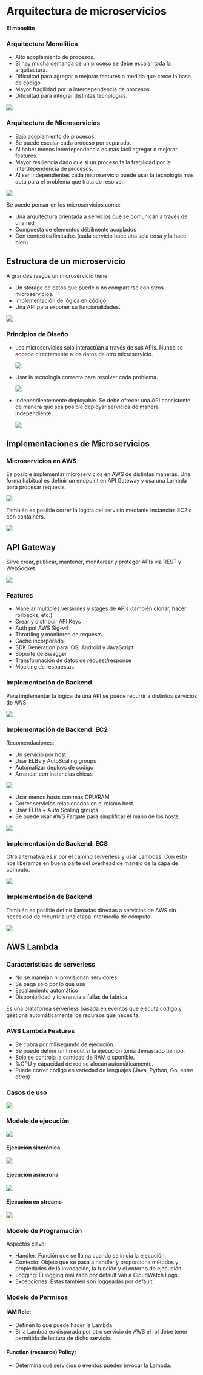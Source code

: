 # Arquitectura de microservicios

**El monolito**

### Arquitectura Monolítica
- Alto acoplamiento de procesos.
- Si hay mucha demanda de un proceso se debe escalar toda la arquitectura.
- Dificultad para agregar o mejorar features a medida que crece la base de codigo.
- Mayor fragilidad por la interdependencia de procesos.
- Dificultad para integrar distintas tecnologías.

![](images/12-microservicios/monolith.png)

### Arquitectura de Microservicios
- Bajo acoplamiento de procesos.
- Se puede escalar cada proceso por separado.
- Al haber menos interdependencia es más fácil agregar o mejorar features.
- Mayor resiliencia dado que si un proceso falla fragilidad por la interdependencia de procesos.
- Al ser independientes cada microservicio puede usar la tecnología más apta para el problema que trata de resolver.

![](images/12-microservicios/microservices.png)

Se puede pensar en los microservicios como:
- Una arquitectura orientada a servicios que se comunican a través de una red
- Compuesta de elementos débilmente acoplados
- Con contextos limitados (cada servicio hace una sola cosa y la hace bien)

## Estructura de un microservicio
A grandes rasgos un microservicio tiene:
- Un storage de datos que puede o no compartirse con otros microservicios.
- Implementación de lógica en código.
- Una API para exponer su funcionalidades.

![](images/12-microservicios/estructura-micros.png)

### Principios de Diseño
- Los microservicios solo interactúan a través de sus APIs.
Nunca se accede directamente a los datos de otro microservicio.

    ![](images/12-microservicios/principios-deis.png)

- Usar la tecnología correcta para resolver cada problema.

    ![](images/12-microservicios/diseno-2.png)

- Independientemente deployable.
    Se debe ofrecer una API consistente de manera que sea posible deployar servicios de manera independiente.

    ![](images/12-microservicios/diseno-3.png)

## Implementaciones de Microservicios

### Microservicios en AWS
Es posible implementar microservicios en AWS de distintas maneras.
Una forma habitual es definir un endpoint en API Gateway y usa una Lambda para procesar requests.

![](images/12-microservicios/micro-aws.png)

También es posible correr la lógica del servicio mediante instancias EC2 o con containers.

![](images/12-microservicios/micro-aws-2.png)

## API Gateway
Sirve crear, publicar, mantener, monitorear y proteger APIs via REST y WebSocket.

![](images/12-microservicios/api-gateway.png)

### Features
- Manejar múltiples versiones y stages de APIs (también clonar, hacer rollbacks, etc.)
- Crear y distribuir API Keys
- Auth pot AWS Sig-v4
- Throttling y monitoreo de requests
- Caché incorporado
- SDK Generation para iOS, Android y JavaScript
- Soporte de Swagger
- Transformación de datos de request/response
- Mocking de respuestas

### Implementación de Backend
Para implementar la lógica de una API se puede recurrir a distintos servicios de AWS.

![](images/12-microservicios/backend.png)

### Implementación de Backend: EC2
Recomendaciones:
- Un servicio por host
- Usar ELBs y AutoScaling groups
- Automatizar deploys de código
- Arrancar con instancias chicas

![](images/12-microservicios/ec22.png)

- Usar menos hosts con más CPU/RAM
- Correr servicios relacionados en el mismo host.
- Usar ELBs + Auto Scaling groups
- Se puede usar AWS Fargate para simplificar el mano de los hosts.

![](images/12-microservicios/ec2-2.png)

### Implementación de Backend: ECS
Otra alternativa es ir por el camino serverless y usar Lambdas.
Con esto nos liberamos en buena parte del overhead de manejo de la capa de computo.

![](images/12-microservicios/ecs.png)

### Implementación de Backend
También es posible definir llamadas directas a servicios de AWS sin necesidad de recurrir a una etapa intermedia de cómputo.

![](images/12-microservicios/backend-impl.png)

## AWS Lambda
### Características de serverless
- No se manejan ni provisionan servidores
- Se paga solo por lo que usa
- Escalamiento automático
- Disponibilidad y tolerancia a fallas de fabrica

Es una plataforma serverless basada en eventos que ejecuta código y gestiona automáticamente los recursos que necesita.

### AWS Lambda Features
- Se cobra por milisegundo de ejecución.
- Se puede definir un timeout si la ejecución toma demasiado tiempo.
- Solo se controla la cantidad de RAM disponible.
- %CPU y capacidad de red se alocan automáticamente.
- Puede correr código en variedad de lenguajes (Java, Python, Go, entre otros)

### Casos de uso

![](images/12-microservicios/lambda-uso.png)

### Modelo de ejecución

![](images/12-microservicios/lambda-ejecucion.png)

#### Ejecución sincrónica

![](images/12-microservicios/sincronica.png)

#### Ejecución asíncrona

![](images/12-microservicios/asincrona.png)

#### Ejecución en streams

![](images/12-microservicios/streams.png)

### Modelo de Programación
Aspectos clave:
- Handler: Función que se llama cuando se inicia la ejecución.
- Contexto: Objeto que se pasa a handler y proporciona métodos y propiedades de la invocación, la función y el entorno de ejecución.
- Logging: El logging realizado por default van a CloudWatch Logs.
- Excepciones: Estas también son loggeadas por default.

### Modelo de Permisos
#### IAM Role:
- Definen lo que puede hacer la Lambda
- Si la Lambda es disparada por otro servicio de AWS el rol debe tener permitida de lectura de dicho servicio.

#### Function (resource) Policy:
- Determina qué servicios o eventos pueden invocar la Lambda.

